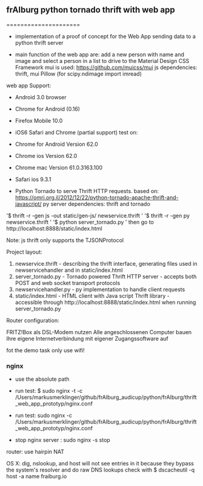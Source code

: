 ## frAIburg python tornado thrift with web app
=====================
- implementation of a proof of concept for the Web App sending data to a python thrift server

- main function of the web app are:
  add a new person with name and image and select a person in a list to drive to
  the Material Design CSS Framework mui is used: https://github.com/muicss/mui
  js dependencies: thrift, mui Pillow (for scipy.ndimage import imread)

web app Support:
- Android 3.0 browser
- Chrome for Android (0.16)
- Firefox Mobile 10.0
- iOS6 Safari and Chrome (partial support)
test on:
- Chrome for Android Version 62.0
- Chrome ios Version 62.0
- Chrome mac Version 61.0.3163.100
- Safari ios 9.3.1

- Python Tornado to serve Thrift HTTP requests. based on: https://omri.org.il/2012/12/22/python-tornado-apache-thrift-and-javascript/
py server dependencies: thrift and tornado

'$ thrift -r -gen js  -out static/gen-js/ newservice.thrift '
'$ thrift -r -gen py  newservice.thrift '
'$ python server_tornado.py '
then go to http://localhost:8888/static/index.html

Note: js thrift only supports the TJSONProtocol

Project layout:   
1. newservice.thrift - describing the thrift interface, generating files used in newservicehandler and in static/index.html
2. server_tornado.py - Tornado powered Thrift HTTP server - accepts both POST and web socket transport protocols  
3. newservicehandler.py - py implementation to handle client requests
5. static/index.html - HTML client with Java script Thrift library - accessible through http://localhost:8888/static/index.html when running server_tornado.py  

Router configuration:

FRITZ!Box als DSL-Modem nutzen
Alle angeschlossenen Computer bauen Ihre eigene Internetverbindung mit eigener Zugangssoftware auf

fot the demo task only use wifi!

### nginx
- use the absolute path
- run test:
$ sudo nginx -t -c /Users/markusmerklinger/github/frAIburg_audicup/python/frAIburg/thrift_web_app_prototyp/nginx.conf

- run test:
sudo nginx  -c /Users/markusmerklinger/github/frAIburg_audicup/python/frAIburg/thrift_web_app_prototyp/nginx.conf
- stop nginx server :
sudo nginx -s stop

router: use hairpin NAT

OS X:
dig, nslookup, and host will not see entries in it because they bypass the system's resolver and do raw DNS lookups
check with $ dscacheutil -q host -a name fraiburg.io
